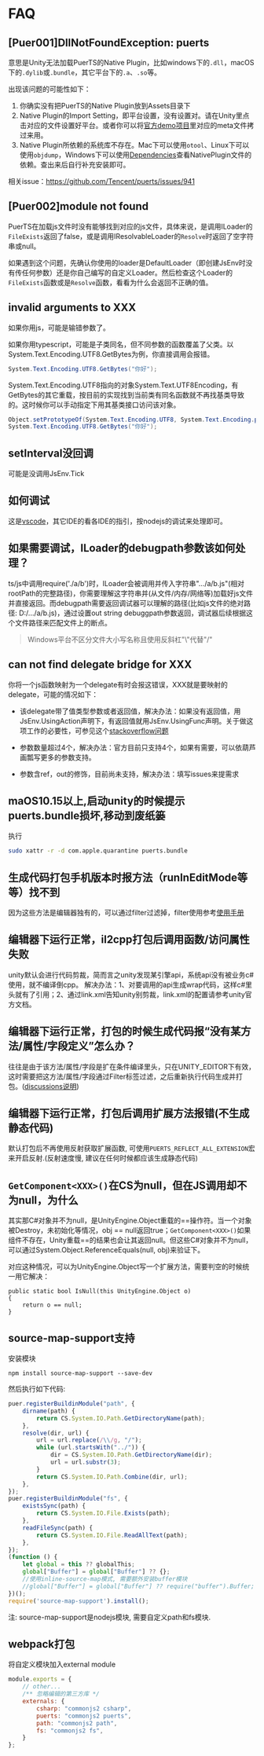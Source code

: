 # FAQ

## [Puer001]DllNotFoundException: puerts

意思是Unity无法加载PuerTS的Native Plugin，比如windows下的`.dll`，macOS下的`.dylib`或`.bundle`，其它平台下的`.a`、`.so`等。

出现该问题的可能性如下：
1. 你确实没有把PuerTS的Native Plugin放到Assets目录下
2. Native Plugin的Import Setting，即平台设置，没有设置对。请在Unity里点击对应的文件设置好平台。或者你可以将[官方demo项目](https://github.com/chexiongsheng/puerts_unity_demo)里对应的meta文件拷过来用。
3. Native Plugin所依赖的系统库不存在。Mac下可以使用`otool`、Linux下可以使用`objdump`，Windows下可以使用[Dependencies](https://github.com/lucasg/Dependencies)查看NativePlugin文件的依赖。查出来后自行补充安装即可。

相关issue：https://github.com/Tencent/puerts/issues/941

## [Puer002]module not found
PuerTS在加载js文件时没有能够找到对应的js文件，具体来说，是调用ILoader的`FileExists`返回了false，或是调用IResolvableLoader的`Resolve`时返回了空字符串或null。

如果遇到这个问题，先确认你使用的loader是DefaultLoader（即创建JsEnv时没有传任何参数）还是你自己编写的自定义Loader。然后检查这个Loader的`FileExists`函数或是`Resolve`函数，看看为什么会返回不正确的值。

## invalid arguments to XXX

如果你用js，可能是输错参数了。

如果你用typescript，可能是子类同名，但不同参数的函数覆盖了父类。以System.Text.Encoding.UTF8.GetBytes为例，你直接调用会报错。

```csharp
System.Text.Encoding.UTF8.GetBytes("你好");
```

System.Text.Encoding.UTF8指向的对象System.Text.UTF8Encoding，有GetBytes的其它重载，按目前的实现找到当前类有同名函数就不再找基类导致的。这时候你可以手动指定下用其基类接口访问该对象。


```csharp
Object.setPrototypeOf(System.Text.Encoding.UTF8, System.Text.Encoding.prototype);//只需要调用过一次即可。后续调用GetBytes都不用再调用。
System.Text.Encoding.UTF8.GetBytes("你好");
```

## setInterval没回调

可能是没调用JsEnv.Tick

## 如何调试

这是[vscode](./knowjs/debugging.md)，其它IDE的看各IDE的指引，按nodejs的调试来处理即可。

## 如果需要调试，ILoader的debugpath参数该如何处理？
ts/js中调用require('./a/b')时，ILoader会被调用并传入字符串".../a/b.js"(相对rootPath的完整路径)，你需要理解这字符串并(从文件/内存/网络等)加载好js文件并直接返回。而debugpath需要返回调试器可以理解的路径(比如js文件的绝对路径: D:/.../a/b.js)，通过设置out string debuggpath参数返回，调试器后续根据这个文件路径来匹配文件上的断点。
> Windows平台不区分文件大小写名称且使用反斜杠"\\"代替"/"


## can not find delegate bridge for XXX

你将一个js函数映射为一个delegate有时会报这错误，XXX就是要映射的delegate，可能的情况如下：

* 该delegate带了值类型参数或者返回值，解决办法：如果没有返回值，用JsEnv.UsingAction声明下，有返回值就用JsEnv.UsingFunc声明。关于做这项工作的必要性，可参见这个[stackoverflow问题](https://stackoverflow.com/questions/56183606/invoke-generic-method-via-reflection-in-c-sharp-il2cpp-on-ios)

* 参数数量超过4个，解决办法：官方目前只支持4个，如果有需要，可以依葫芦画瓢写更多的参数支持。

* 参数含ref，out的修饰，目前尚未支持，解决办法：填写issues来提需求


## maOS10.15以上,启动unity的时候提示puerts.bundle损坏,移动到废纸篓

执行

~~~bash
sudo xattr -r -d com.apple.quarantine puerts.bundle
~~~ 

## 生成代码打包手机版本时报方法（runInEditMode等等）找不到

因为这些方法是编辑器独有的，可以通过filter过滤掉，filter使用参考[使用手册](wrapper/filter.md)

## 编辑器下运行正常，il2cpp打包后调用函数/访问属性失败

unity默认会进行代码剪裁，简而言之unity发现某引擎api，系统api没有被业务c#使用，就不编译倒cpp。
解决办法：1、对要调用的api生成wrap代码，这样c#里头就有了引用；2、通过link.xml告知unity别剪裁，link.xml的配置请参考unity官方文档。

## 编辑器下运行正常，打包的时候生成代码报“没有某方法/属性/字段定义”怎么办？
往往是由于该方法/属性/字段是扩在条件编译里头，只在UNITY_EDITOR下有效，这时需要把这方法/属性/字段通过Filter标签过滤，之后重新执行代码生成并打包。([discussions说明](https://github.com/Tencent/puerts/discussions/806))

## 编辑器下运行正常，打包后调用扩展方法报错(不生成静态代码)
默认打包后不再使用反射获取扩展函数, 可使用`PUERTS_REFLECT_ALL_EXTENSION`宏来开启反射.(反射速度慢, 建议在任何时候都应该生成静态代码)

## `GetComponent<XXX>()`在CS为null，但在JS调用却不为null，为什么
其实那C#对象并不为null，是UnityEngine.Object重载的==操作符。当一个对象被Destroy，未初始化等情况，obj == null返回true；`GetComponent<XXX>()`如果组件不存在，Unity重载==的结果也会让其返回null。但这些C#对象并不为null，可以通过System.Object.ReferenceEquals(null, obj)来验证下。

对应这种情况，可以为UnityEngine.Object写一个扩展方法，需要判空的时候统一用它解决：
```
public static bool IsNull(this UnityEngine.Object o) 
{
    return o == null;
}
```

## source-map-support支持
安装模块
```
npm install source-map-support --save-dev
```
然后执行如下代码:
``` javascript
puer.registerBuildinModule("path", {
    dirname(path) {
        return CS.System.IO.Path.GetDirectoryName(path);
    },
    resolve(dir, url) {
        url = url.replace(/\\/g, "/");
        while (url.startsWith("../")) {
            dir = CS.System.IO.Path.GetDirectoryName(dir);
            url = url.substr(3);
        }
        return CS.System.IO.Path.Combine(dir, url);
    },
});
puer.registerBuildinModule("fs", {
    existsSync(path) {
        return CS.System.IO.File.Exists(path);
    },
    readFileSync(path) {
        return CS.System.IO.File.ReadAllText(path);
    },
});
(function () {
    let global = this ?? globalThis;
    global["Buffer"] = global["Buffer"] ?? {};
    //使用inline-source-map模式, 需要额外安装buffer模块
    //global["Buffer"] = global["Buffer"] ?? require("buffer").Buffer;
})();
require('source-map-support').install();
```
注: source-map-support是nodejs模块, 需要自定义path和fs模块.
    
##  webpack打包
将自定义模块加入external module
``` js
module.exports = {
    // other...
    /** 忽略编辑的第三方库 */
    externals: {
        csharp: "commonjs2 csharp",
        puerts: "commonjs2 puerts",
        path: "commonjs2 path",
        fs: "commonjs2 fs",
    }
};
```
